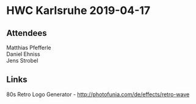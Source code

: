# HWC Karlsruhe 2019-04-17

## Attendees
Matthias Pfefferle  
Daniel Ehniss  
Jens Strobel  

## Links
80s Retro Logo Generator - http://photofunia.com/de/effects/retro-wave
